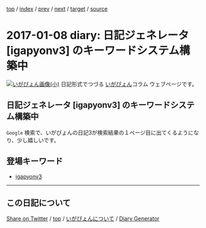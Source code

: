 [top](../index.html) 
 / [index](index.html) 
 / [prev](ig170107.html) 
 / [next](ig170109.html) 
 / [target](https://igapyon.github.io/diary/2017/ig170108.html) 
 / [source](https://github.com/igapyon/diary/blob/gh-pages/2017/ig170108.src.md) 

2017-01-08 diary: 日記ジェネレータ [igapyonv3] のキーワードシステム構築中
=====================================================================================================
[![いがぴょん画像(小)](https://igapyon.github.io/diary/images/iga200306s.jpg "いがぴょん")](https://igapyon.github.io/diary/memo/memoigapyon.html) 日記形式でつづる [いがぴょん](https://igapyon.github.io/diary/memo/memoigapyon.html)コラム ウェブページです。

## 日記ジェネレータ [igapyonv3] のキーワードシステム構築中

`Google` 検索で、いがぴょんの日記3が検索結果の１ページ目に出てくるようになり、少し嬉しいです。

## 登場キーワード

* [igapyonv3](../keyword/igapyonv3.html)

----------------------------------------------------------------------------------------------------

## この日記について

[Share on Twitter](https://twitter.com/intent/tweet?hashtags=igapyon%2Cdiary%2C%E3%81%84%E3%81%8C%E3%81%B4%E3%82%87%E3%82%93%2Cigapyonv3&text=%E6%97%A5%E8%A8%98%E3%82%B8%E3%82%A7%E3%83%8D%E3%83%AC%E3%83%BC%E3%82%BF+%5Bigapyonv3%5D+%E3%81%AE%E3%82%AD%E3%83%BC%E3%83%AF%E3%83%BC%E3%83%89%E3%82%B7%E3%82%B9%E3%83%86%E3%83%A0%E6%A7%8B%E7%AF%89%E4%B8%AD&url=https%3A%2F%2Figapyon.github.io%2Fdiary%2F2017%2Fig170108.html) / [top](../index.html) / [いがぴょんについて](https://igapyon.github.io/diary/memo/memoigapyon.html) / [Diary Generator](https://github.com/igapyon/igapyonv3)
